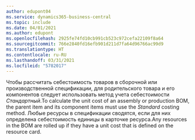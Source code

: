 ```yaml
---
author: edupont04
ms.service: dynamics365-business-central
ms.topic: include
ms.date: 04/01/2021
ms.author: edupont
ms.openlocfilehash: 2925fe74fd10cb991cb523c972cefa22109f8a64
ms.sourcegitcommit: 766e2840fd16efb901d211d7fa64d96766ac99d9
ms.translationtype: HT
ms.contentlocale: ru-RU
ms.lasthandoff: 03/31/2021
ms.locfileid: "5782017"
---
```

<span data-ttu-id="2fae3-101">Чтобы рассчитать себестоимость товаров в сборочной или производственной спецификации, для родительского товара и его компонентов следует использовать метод учета себестоимости *Стандартный*.</span><span class="sxs-lookup"><span data-stu-id="2fae3-101">To calculate the unit cost of an assembly or production BOM, the parent item and its component items must use the *Standard* costing method.</span></span> <span data-ttu-id="2fae3-102">Любые ресурсы в спецификации сводятся, если для них определена себестоимость единицы в карточке ресурса.</span><span class="sxs-lookup"><span data-stu-id="2fae3-102">Any resources in the BOM are rolled up if they have a unit cost that is defined on the resource card.</span></span>
